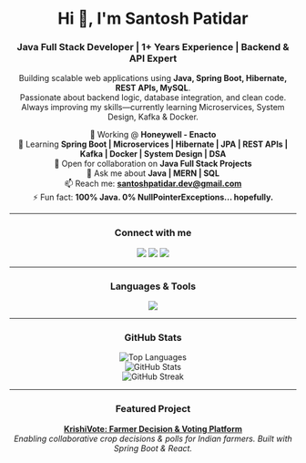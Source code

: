 <h1 align="center">Hi 👋, I'm Santosh Patidar</h1>
<h3 align="center">Java Full Stack Developer | 1+ Years Experience | Backend & API Expert</h3>

<p align="center">
  Building scalable web applications using <b>Java, Spring Boot, Hibernate, REST APIs, MySQL</b>.<br>
  Passionate about backend logic, database integration, and clean code.<br>
  Always improving my skills—currently learning Microservices, System Design, Kafka & Docker.
</p>

<div align="center">

🔭 Working @ <b>Honeywell - Enacto</b>  
🌱 Learning <b>Spring Boot | Microservices | Hibernate | JPA | REST APIs | Kafka | Docker | System Design | DSA</b>  
👯 Open for collaboration on <b>Java Full Stack Projects</b>  
💬 Ask me about <b>Java | MERN | SQL</b>  
📫 Reach me: <b>santoshpatidar.dev@gmail.com</b>  
⚡ Fun fact: <b>100% Java. 0% NullPointerExceptions... hopefully.</b>  

---

<h3 align="center">Connect with me</h3>
<p align="center">
  <a href="mailto:santoshpatidar.dev@gmail.com"><img src="https://img.shields.io/badge/Email-D14836?style=for-the-badge&logo=gmail&logoColor=white" /></a>
  <a href="https://www.linkedin.com/in/santoshpatidar760" target="_blank"><img src="https://img.shields.io/badge/LinkedIn-0077B5?style=for-the-badge&logo=linkedin&logoColor=white" /></a>
  <a href="https://github.com/Santu_developer" target="_blank"><img src="https://img.shields.io/badge/GitHub-100000?style=for-the-badge&logo=github&logoColor=white" /></a>
</p>

---

<h3 align="center">Languages & Tools</h3>
<p align="center">
  <img src="https://skillicons.dev/icons?i=java,spring,hibernate,mysql,react,docker,kafka,nodejs,js,ts,html,css,git,figma,postman,linux" />
</p>

---

<h3 align="center">GitHub Stats</h3>
<p align="center">
  <img src="https://github-readme-stats.vercel.app/api/top-langs?username=Santu_developer&show_icons=true&locale=en&layout=compact" alt="Top Languages" />
  <br>
  <img src="https://github-readme-stats.vercel.app/api?username=Santu_developer&show_icons=true&locale=en" alt="GitHub Stats" />
  <br>
  <img src="https://github-readme-streak-stats.herokuapp.com/?user=Santu_developer&theme=radical" alt="GitHub Streak" />
</p>

---

<!-- Highlight your best project here -->
<h3 align="center">Featured Project</h3>
<p align="center">
  <a href="https://github.com/Santu_developer/KrishiVote"><strong>KrishiVote: Farmer Decision & Voting Platform</strong></a><br>
  <i>Enabling collaborative crop decisions & polls for Indian farmers. Built with Spring Boot & React.</i>
</p>
